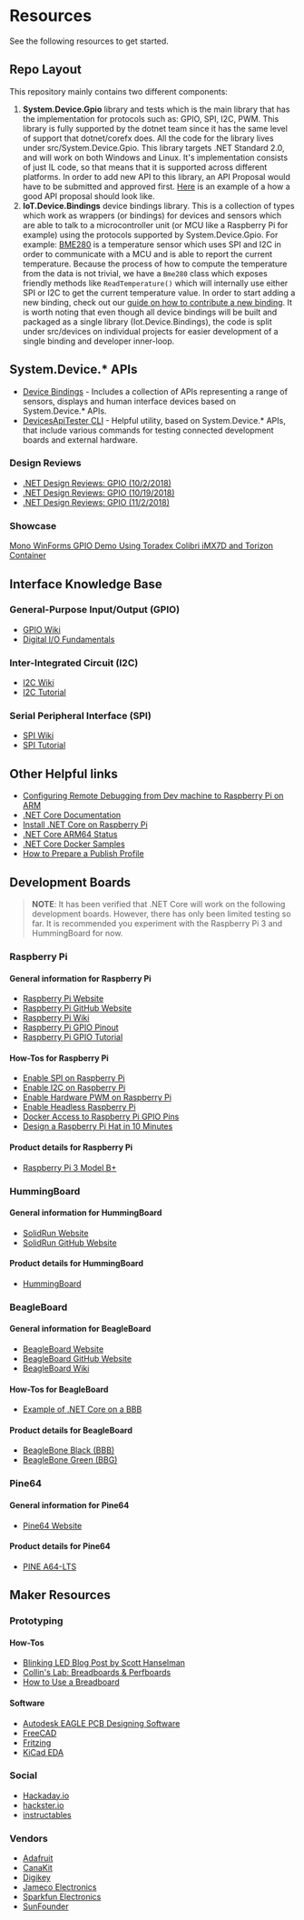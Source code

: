 # Resources

See the following resources to get started.

## Repo Layout

This repository mainly contains two different components:

1. **System.Device.Gpio** library and tests which is the main library that has the implementation for protocols such as: GPIO, SPI, I2C, PWM. This library is fully supported by the dotnet team since it has the same level of support that dotnet/corefx does. All the code for the library lives under src/System.Device.Gpio. This library targets .NET Standard 2.0, and will work on both Windows and Linux. It's implementation consists of just IL code, so that means that it is supported across different platforms. In order to add new API to this library, an API Proposal would have to be submitted and approved first. [Here](https://github.com/dotnet/iot/issues/122) is an example of a how a good API proposal should look like.
1. **IoT.Device.Bindings** device bindings library. This is a collection of types which work as wrappers (or bindings) for devices and sensors which are able to talk to a microcontroller unit (or MCU like a Raspberry Pi for example) using the protocols supported by System.Device.Gpio. For example: [BME280](/src/devices/Bmxx80/README.md) is a temperature sensor which uses SPI and I2C in order to communicate with a MCU and is able to report the current temperature. Because the process of how to compute the temperature from the data is not trivial, we have a `Bme280` class which exposes friendly methods like `ReadTemperature()` which will internally use either SPI or I2C to get the current temperature value. In order to start adding a new binding, check out our [guide on how to contribute a new binding](/tools/templates/DeviceBindingTemplate/README.md). It is worth noting that even though all device bindings will be built and packaged as a single library (Iot.Device.Bindings), the code is split under src/devices on individual projects for easier development of a single binding and developer inner-loop.

## System.Device.* APIs

* [Device Bindings](https://github.com/dotnet/iot/tree/main/src/devices) - Includes a collection of APIs representing a range of sensors, displays and human interface devices based on System.Device.* APIs.
* [DevicesApiTester CLI](https://github.com/dotnet/iot/tree/main/tools/DevicesApiTester) - Helpful utility, based on System.Device.* APIs, that include various commands for testing connected development boards and external hardware.

### Design Reviews

* [.NET Design Reviews: GPIO (10/2/2018)](https://youtu.be/OK0jDe8wtyg)
* [.NET Design Reviews: GPIO (10/19/2018)](https://youtu.be/wtkPtOpI3CA)
* [.NET Design Reviews: GPIO (11/2/2018)](https://youtu.be/UZc3sbJ0-PI)

### Showcase

[Mono WinForms GPIO Demo Using Toradex Colibri iMX7D and Torizon Container](https://www.youtube.com/watch?v=1d3g2VDZyXE)

## Interface Knowledge Base

### General-Purpose Input/Output (GPIO)

* [GPIO Wiki](https://en.wikipedia.org/wiki/General-purpose_input/output)
* [Digital I/O Fundamentals](http://www.ni.com/white-paper/3405/en/#toc1)

### Inter-Integrated Circuit (I2C)

* [I2C Wiki](https://en.wikipedia.org/wiki/I%C2%B2C)
* [I2C Tutorial](https://learn.sparkfun.com/tutorials/i2c/all)

### Serial Peripheral Interface (SPI)

* [SPI Wiki](https://en.wikipedia.org/wiki/Serial_Peripheral_Interface)
* [SPI Tutorial](https://learn.sparkfun.com/tutorials/serial-peripheral-interface-spi/all)

## Other Helpful links

* [Configuring Remote Debugging from Dev machine to Raspberry Pi on ARM](https://www.hanselman.com/blog/RemoteDebuggingWithVSCodeOnWindowsToARaspberryPiUsingNETCoreOnARM.aspx)
* [.NET Core Documentation](https://docs.microsoft.com/dotnet/)
* [Install .NET Core on Raspberry Pi](https://github.com/dotnet/core/blob/master/samples/RaspberryPiInstructions.md)
* [.NET Core ARM64 Status](https://github.com/dotnet/announcements/issues/82)
* [.NET Core Docker Samples](https://github.com/dotnet/dotnet-docker/tree/master/samples)
* [How to Prepare a Publish Profile](How-to-Deploy-an-IoT-App.md)

## Development Boards

> **NOTE**: It has been verified that .NET Core will work on the following development boards.  However, there has only been limited testing so far.  It is recommended you experiment with the Raspberry Pi 3 and HummingBoard for now.

### Raspberry Pi

#### General information for Raspberry Pi

* [Raspberry Pi Website](https://www.raspberrypi.org/)
* [Raspberry Pi GitHub Website](https://github.com/raspberrypi)
* [Raspberry Pi Wiki](https://en.wikipedia.org/wiki/Raspberry_Pi)
* [Raspberry Pi GPIO Pinout](https://learn.sparkfun.com/tutorials/raspberry-gpio/gpio-pinout)
* [Raspberry Pi GPIO Tutorial](https://learn.sparkfun.com/tutorials/raspberry-gpio/all)

#### How-Tos for Raspberry Pi

* [Enable SPI on Raspberry Pi](./raspi-spi.md)
* [Enable I2C on Raspberry Pi](./raspi-i2c.md)
* [Enable Hardware PWM on Raspberry Pi](./raspi-pwm.md)
* [Enable Headless Raspberry Pi](https://hackernoon.com/raspberry-pi-headless-install-462ccabd75d0)
* [Docker Access to Raspberry Pi GPIO Pins](https://stackoverflow.com/questions/30059784/docker-access-to-raspberry-pi-gpio-pins)
* [Design a Raspberry Pi Hat in 10 Minutes](https://www.youtube.com/watch?v=1P7GOLFCCgs)

#### Product details for Raspberry Pi

* [Raspberry Pi 3 Model B+](https://www.raspberrypi.org/products/raspberry-pi-3-model-b-plus/)

### HummingBoard

#### General information for HummingBoard

* [SolidRun Website](https://www.solid-run.com/)
* [SolidRun GitHub Website](https://github.com/SolidRun)

#### Product details for HummingBoard

* [HummingBoard](https://www.solid-run.com/nxp-family/hummingboard/)

### BeagleBoard

#### General information for BeagleBoard

* [BeagleBoard Website](https://beagleboard.org/bone)
* [BeagleBoard GitHub Website](https://github.com/beagleboard)
* [BeagleBoard Wiki](https://en.wikipedia.org/wiki/BeagleBoard)

#### How-Tos for BeagleBoard

* [Example of .NET Core on a BBB](https://github.com/Redouane64/beaglebone-dotnet/tree/master/Examples/LEDBlink)

#### Product details for BeagleBoard

* [BeagleBone Black (BBB)](https://beagleboard.org/black)
* [BeagleBone Green (BBG)](https://beagleboard.org/green)

### Pine64

#### General information for Pine64

* [Pine64 Website](https://www.pine64.org/)

#### Product details for Pine64

* [PINE A64-LTS](https://www.pine64.org/?page_id=46823)

## Maker Resources

### Prototyping

#### How-Tos

* [Blinking LED Blog Post by Scott Hanselman](https://www.hanselman.com/blog/InstallingTheNETCore2xSDKOnARaspberryPiAndBlinkingAnLEDWithSystemDeviceGpio.aspx)
* [Collin's Lab: Breadboards & Perfboards](https://www.youtube.com/watch?v=w0c3t0fJhXU)
* [How to Use a Breadboard](https://www.youtube.com/watch?v=6WReFkfrUIk)

#### Software

* [Autodesk EAGLE PCB Designing Software](https://www.autodesk.com/products/eagle/free-download)
* [FreeCAD](https://www.freecadweb.org/downloads.php)
* [Fritzing](http://fritzing.org/home/)
* [KiCad EDA](http://kicad-pcb.org/)

### Social

* [Hackaday.io](https://hackaday.io/)
* [hackster.io](https://www.hackster.io/)
* [instructables](https://www.instructables.com/)

### Vendors

* [Adafruit](https://www.adafruit.com/)
* [CanaKit](https://www.canakit.com/)
* [Digikey](https://www.digikey.com/)
* [Jameco Electronics](https://www.jameco.com)
* [Sparkfun Electronics](https://www.sparkfun.com)
* [SunFounder](https://www.sunfounder.com/)
